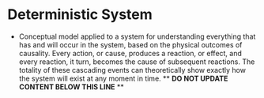 Deterministic System
====================

* Conceptual model applied to a system for understanding everything that has and will occur in the system, based on the physical outcomes of causality. Every action, or cause, produces a reaction, or effect, and every reaction, it turn, becomes the cause of subsequent reactions. The totality of these cascading events can theoretically show exactly how the system will exist at any moment in time.
** **DO NOT UPDATE CONTENT BELOW THIS LINE** **

